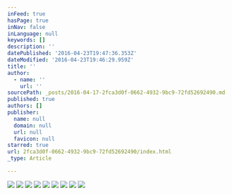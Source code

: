```yaml
---
inFeed: true
hasPage: true
inNav: false
inLanguage: null
keywords: []
description: ''
datePublished: '2016-04-23T19:47:36.353Z'
dateModified: '2016-04-23T19:46:29.959Z'
title: ''
author:
  - name: ''
    url: ''
sourcePath: _posts/2016-04-17-2fca3d0f-0662-4932-9bc9-72fd52692490.md
published: true
authors: []
publisher:
  name: null
  domain: null
  url: null
  favicon: null
starred: true
url: 2fca3d0f-0662-4932-9bc9-72fd52692490/index.html
_type: Article

---
```

![](https://the-grid-user-content.s3-us-west-2.amazonaws.com/6babc5d8-b548-4c13-b8c2-7c6cbffbcd9c.jpg)
![](https://s3-us-west-2.amazonaws.com/the-grid-img/p/c54ddcd442d3e269087e9327362d574eab5d2f62.jpg)
![](https://the-grid-user-content.s3-us-west-2.amazonaws.com/aa6461b6-162b-4c0b-b09f-b17fc9fed01d.jpg)
![](https://the-grid-user-content.s3-us-west-2.amazonaws.com/c9f91526-f1f5-4804-940a-ea403c4fc4a8.jpg)
![](https://the-grid-user-content.s3-us-west-2.amazonaws.com/ac3cbdc8-9d8f-43d4-ae80-af3a348f6d8d.jpg)
![](https://the-grid-user-content.s3-us-west-2.amazonaws.com/99c8d38b-2e2a-48fd-9c01-d94274bd519f.jpg)
![](https://the-grid-user-content.s3-us-west-2.amazonaws.com/878d4efb-69ec-49e0-80b4-f62bf5dc4bf5.jpg)
![](https://the-grid-user-content.s3-us-west-2.amazonaws.com/1a4a1e26-535e-430c-abe4-1a2348cf3997.jpg)
![](https://the-grid-user-content.s3-us-west-2.amazonaws.com/b85960e0-5649-467a-b9ae-cca305a0f126.jpg)